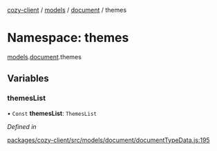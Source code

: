 [cozy-client](../README.md) / [models](models.md) / [document](models.document.md) / themes

# Namespace: themes

[models](models.md).[document](models.document.md).themes

## Variables

### themesList

• `Const` **themesList**: `ThemesList`

*Defined in*

[packages/cozy-client/src/models/document/documentTypeData.js:195](https://github.com/cozy/cozy-client/blob/master/packages/cozy-client/src/models/document/documentTypeData.js#L195)
